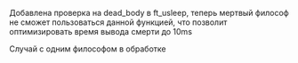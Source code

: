Добавлена проверка на dead_body в ft_usleep, теперь мертвый философ не сможет пользоваться данной функцией, что позволит оптимизировать время вывода смерти до 10ms

Случай с одним философом в обработке
